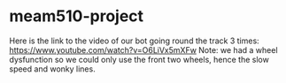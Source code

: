 # meam510-project

Here is the link to the video of our bot going round the track 3 times: 
https://www.youtube.com/watch?v=O6LiVx5mXFw
Note: we had a wheel dysfunction so we could only use the front two wheels, hence the slow speed and wonky lines.

